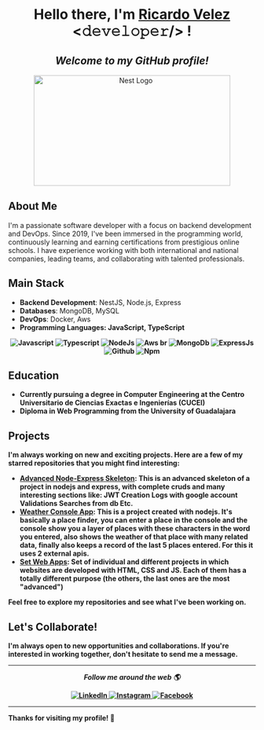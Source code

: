 <div align="center">
  <h1>Hello there, I'm <a href=""><b>Ricardo Velez</b></a> <𝚍𝚎𝚟𝚎𝚕𝚘𝚙𝚎𝚛/> !</h1>
    
  <h2><i>Welcome to my GitHub profile!</i></h2>

  <img src="https://wallpapercave.com/wp/wp6606972.png" width="400" height="225" alt="Nest Logo" /></a>
</div>

## About Me

I'm a passionate software developer with a focus on backend development and DevOps. Since 2019, I've been immersed in the programming world, continuously learning and earning certifications from prestigious online schools. I have experience working with both international and national companies, leading teams, and collaborating with talented professionals.

## Main Stack

<ul>
  <li>
    <strong>Backend Development</strong>: NestJS, Node.js, Express
  </li>
  <li>
    <strong>Databases</strong>: MongoDB, MySQL
  </li>
  <li>
     <strong>DevOps</strong>:  Docker, Aws
  </li>
  <li>
     <strong>Programming Languages<strong>: JavaScript, TypeScript
  </li>
</ul>

<div align="center">

  <img src="https://img.shields.io/badge/JavaScript-F7DF1E?style=for-the-badge&logo=JavaScript&logoColor=white" alt="Javascript">
  <img src="https://img.shields.io/badge/TypeScript-007ACC?style=for-the-badge&logo=typescript&logoColor=white" alt="Typescript">
  <img src="https://img.shields.io/badge/Node.js-43853D?style=for-the-badge&logo=node.js&logoColor=white" alt="NodeJs">
  <img src="https://img.shields.io/badge/Amazon_AWS-232F3E?style=for-the-badge&logo=amazon-aws&logoColor=white" alt="Aws">
  br
  <img src="https://img.shields.io/badge/MongoDB-4EA94B?style=for-the-badge&logo=mongodb&logoColor=white" alt="MongoDb">
  <img src="https://img.shields.io/badge/Express.js-404D59?style=for-the-badge" alt="ExpressJs">
  <img src="https://img.shields.io/badge/GitHub-100000?style=for-the-badge&logo=github&logoColor=white" alt="Github">
  <img src="https://img.shields.io/badge/npm-CB3837?style=for-the-badge&logo=npm&logoColor=white" alt="Npm">
  
</div>

## Education

- Currently pursuing a degree in Computer Engineering at the Centro Universitario de Ciencias Exactas e Ingenierías (CUCEI)
- Diploma in Web Programming from the University of Guadalajara

## Projects

I'm always working on new and exciting projects. Here are a few of my starred repositories that you might find interesting:

- [Advanced Node-Express Skeleton](https://github.com/ricardo774-774/rest-api-express/tree/6.0.0-socket-chat): This is an advanced skeleton of a project in nodejs and express, with complete cruds and many interesting sections like: JWT Creation Logs with google account Validations Searches from db Etc.
- [Weather Console App](https://github.com/ricardo774-774/console-weather-nodejs): This is a project created with nodejs. It's basically a place finder, you can enter a place in the console and the console show you a layer of places with these characters in the word you entered, also shows the weather of that place with many related data, finally also keeps a record of the last 5 places entered. For this it uses 2 external apis.
- [Set Web Apps](https://github.com/ricardo774-774/Web-Proyects-JS): Set of individual and different projects in which websites are developed with HTML, CSS and JS. Each of them has a totally different purpose (the others, the last ones are the most "advanced")

Feel free to explore my repositories and see what I've been working on.

## Let's Collaborate!

I'm always open to new opportunities and collaborations. If you're interested in working together, don't hesitate to send me a message.

<hr>

<div align="center">

  <i>Follow me around the web 🌎</i><br>

  <a href="https://www.linkedin.com/in/ricardo-velez-calderon-b0861522a/" target="_blank">
    <img src="https://img.shields.io/badge/LinkedIn-%230077B5.svg?&style=flat-square&logo=linkedin&logoColor=white" alt="LinkedIn">
  </a>
  <a href="https://www.instagram.com/ricardovelez_c/" target="_blank">
    <img src="https://img.shields.io/badge/Instagram-%23E4405F.svg?&style=flat-square&logo=instagram&logoColor=white" alt="Instagram">
  </a>
  <a href="https://www.facebook.com/ricardo.velezcalderon/" target="_blank">
    <img src="https://img.shields.io/badge/Facebook-%231877F2.svg?&style=flat-square&logo=facebook&logoColor=white" alt="Facebook">
  </a>
  
</div>

---

Thanks for visiting my profile! 🙌
